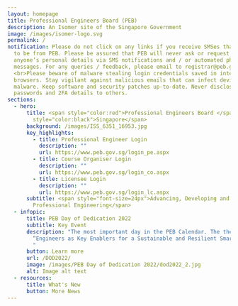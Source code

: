 ```yaml
---
layout: homepage
title: Professional Engineers Board (PEB)
description: An Isomer site of the Singapore Government
image: /images/isomer-logo.svg
permalink: /
notification: Please do not click on any links if you receive SMSes that appear
  to be from PEB. Please be assured that PEB will never ask or request for
  anyone’s personal details via SMS notifications and / or automated phone
  messages. For any queries / feedback, please email to registrar@peb.gov.sg.
  <br>Please beware of malware stealing login credentials saved in internet
  browsers. Stay vigilant against malicious emails that can infect devices with
  malware. Keep software and security patches up-to-date. Never disclose your
  passwords and 2FA details to others.
sections:
  - hero:
      title: <span style="color:red">Professional Engineers Board </span> <span
        style="color:black">Singapore</span>
      background: /images/ISS_6351_16953.jpg
      key_highlights:
        - title: Professional Engineer Login
          description: ""
          url: https://www.peb.gov.sg/login_pe.aspx
        - title: Course Organiser Login
          description: ""
          url: https://www.peb.gov.sg/login_co.aspx
        - title: Licensee Login
          description: ""
          url: https://www.peb.gov.sg/login_lc.aspx
      subtitle: <span style="font-size=24px">Advancing, Developing and Regulating
        Professional Engineering</span>
  - infopic:
      title: PEB Day of Dedication 2022
      subtitle: Key Event
      description: "The most important day in the PEB Calendar. The theme was
        “Engineers as Key Enablers for a Sustainable and Resilient Smart City”.
        "
      button: Learn more
      url: /DOD2022/
      image: /images/PEB Day of Dedication 2022/dod2022_2.jpg
      alt: Image alt text
  - resources:
      title: What's New
      button: More News
---
```

